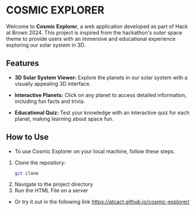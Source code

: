# COSMIC EXPLORER

Welcome to **Cosmic Explorer**, a web application developed as part of Hack at Brown 2024. This project is inspired from the hackathon's outer space theme to provide users with an immersive and educational experience exploring our solar system in 3D.

## Features

- **3D Solar System Viewer:** Explore the planets in our solar system with a visually appealing 3D interface.

- **Interactive Planets:** Click on any planet to access detailed information, including fun facts and trivia.

- **Educational Quiz:** Test your knowledge with an interactive quiz for each planet, making learning about space fun.

## How to Use 

- To use Cosmic Explorer on your local machine, follow these steps.
1. Clone the repository:
   ```sh
   git clone
2. Navigate to the project directory
4. Run the HTML File on a server

- Or try it out in the following link
https://atcact.github.io/cosmic-explorer/






